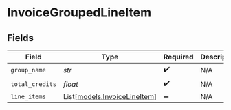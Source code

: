 # InvoiceGroupedLineItem


## Fields

| Field                                                        | Type                                                         | Required                                                     | Description                                                  |
| ------------------------------------------------------------ | ------------------------------------------------------------ | ------------------------------------------------------------ | ------------------------------------------------------------ |
| `group_name`                                                 | *str*                                                        | :heavy_check_mark:                                           | N/A                                                          |
| `total_credits`                                              | *float*                                                      | :heavy_check_mark:                                           | N/A                                                          |
| `line_items`                                                 | List[[models.InvoiceLineItem](../models/invoicelineitem.md)] | :heavy_minus_sign:                                           | N/A                                                          |